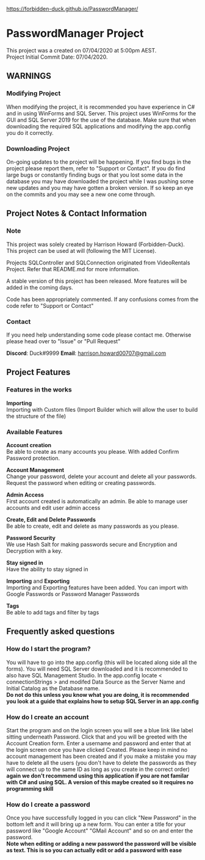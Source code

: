 <https://forbidden-duck.github.io/PasswordManager/>
# PasswordManager Project

This project was a created on 07/04/2020 at 5:00pm AEST.\
Project Initial Commit Date: 07/04/2020.

## WARNINGS
### Modifying Project
When modifying the project, it is recommended you have experience in C# and in using WinForms and SQL Server. This project uses WinForms for the GUI and SQL Server 2019 for the use of the database. Make sure that when downloading the required SQL applications and modifying the app.config you do it correctly.

### Downloading Project
On-going updates to the project will be happening. If you find bugs in the project please report them, refer to "Support or Contact". If you do find large bugs or constantly finding bugs or that you lost some data in the database you may have downloaded the project while I was pushing some new updates and you may have gotten a broken version. If so keep an eye on the commits and you may see a new one come through.

## Project Notes & Contact Information

### Note

This project was solely created by Harrison Howard (Forbidden-Duck).\
This project can be used at will (following the MIT License).

Projects SQLController and SQLConnection originated from VideoRentals Project. Refer that README.md for more information.

A stable version of this project has been released. More features will be added in the coming days.

Code has been appropriately commented. If any confusions comes from the code refer to "Support or Contact"

### Contact

If you need help understanding some code please contact me. Otherwise please head over to "Issue" or "Pull Request"

**Discord**: Duck#9999
**Email**: harrison.howard00707@gmail.com

## Project Features

### Features in the works
**Importing**\
Importing with Custom files (Import Builder which will allow the user to build the structure of the file)

### Available Features
**Account creation**\
Be able to create as many accounts you please. With added Confirm Password protection.

**Account Management**\
Change your password, delete your account and delete all your passwords. Request the password when editing or creating passwords.

**Admin Access**\
First account created is automatically an admin. Be able to manage user accounts and edit user admin access

**Create, Edit and Delete Passwords**\
Be able to create, edit and delete as many passwords as you please.

**Password Security**\
We use Hash Salt for making passwords secure and Encryption and Decryption with a key.

**Stay signed in**\
Have the ability to stay signed in

**Importing** and **Exporting**\
Importing and Exporting features have been added. You can import with Google Passwords or Password Manager Passwords

**Tags**\
Be able to add tags and filter by tags

## Frequently asked questions
### How do I start the program?
You will have to go into the app.config (this will be located along side all the forms). You will need SQL Server downloaded and it is recommended to also have SQL Management Studio. In the app.config locate < connectionStrings > and modifed Data Source as the Server Name and Initial Catalog as the Database name.\
**Do not do this unless you know what you are doing, it is recommended you look at a guide that explains how to setup SQL Server in an app.config**

### How do I create an account
Start the program and on the login screen you will see a blue link like label sitting underneath Password. Click that and you will be greeted with the Account Creation form. Enter a username and password and enter that at the login screen once you have clicked Created. Please keep in mind no account management has been created and if you make a mistake you may have to delete all the users (you don't have to delete the passwords as they will connect up to the same ID as long as you create in the correct order)\
**again we don't recommend using this application if you are not familar with C# and using SQL. A version of this maybe created so it requires no programming skill**

### How do I create a password
Once you have successfully logged in you can click "New Password" in the bottom left and it will bring up a new form. You can enter a title for your password like "Google Account" "GMail Account" and so on and enter the password.\
**Note when editing or adding a new password the password will be visible as text. This is so you can actually edit or add a password with ease**
